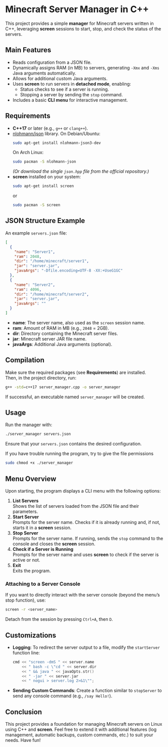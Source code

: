 # Minecraft Server Manager in C++

This project provides a simple **manager** for Minecraft servers written in C++, leveraging **screen** sessions to start, stop, and check the status of the servers.

## Main Features
- Reads configuration from a JSON file.
- Dynamically assigns RAM (in MB) to servers, generating `-Xmx` and `-Xms` Java arguments automatically.
- Allows for additional custom Java arguments.
- Uses **screen** to run servers in **detached mode**, enabling:
  - Status checks to see if a server is running.
  - Stopping a server by sending the `stop` command.
- Includes a basic **CLI menu** for interactive management.

## Requirements
- **C++17** or later (e.g., `g++` or `clang++`).
- [nlohmann/json](https://github.com/nlohmann/json) library. On Debian/Ubuntu:
  ```bash
  sudo apt-get install nlohmann-json3-dev
  ```
  On Arch Linux:
  ```bash
  sudo pacman -S nlohmann-json
  ```
  *(Or download the single `json.hpp` file from the official repository.)*
- **screen** installed on your system:
  ```bash
  sudo apt-get install screen
  ```
  or
  ```bash
  sudo pacman -S screen
  ```

## JSON Structure Example

An example `servers.json` file:

```json
[
  {
    "name": "Server1",
    "ram": 2048,
    "dir": "/home/minecraft/server1",
    "jar": "server.jar",
    "javaArgs": "-Dfile.encoding=UTF-8 -XX:+UseG1GC"
  },
  {
    "name": "Server2",
    "ram": 4096,
    "dir": "/home/minecraft/server2",
    "jar": "server.jar",
    "javaArgs": ""
  }
]
```

- **name**: The server name, also used as the `screen` session name.  
- **ram**: Amount of RAM in MB (e.g., `2048` = 2GB).  
- **dir**: Directory containing the Minecraft server files.  
- **jar**: Minecraft server JAR file name.  
- **javaArgs**: Additional Java arguments (optional).

## Compilation
Make sure the required packages (see **Requirements**) are installed.  
Then, in the project directory, run:

```bash
g++ -std=c++17 server_manager.cpp -o server_manager
```

If successful, an executable named `server_manager` will be created.

## Usage
Run the manager with:

```bash
./server_manager servers.json
```

Ensure that your `servers.json` contains the desired configuration.

If you have trouble running the program, try to give the file permissions

```bash
sudo chmod +x ./server_manager
```

## Menu Overview
Upon starting, the program displays a CLI menu with the following options:

1. **List Servers**  
   Shows the list of servers loaded from the JSON file and their parameters.  
2. **Start Server**  
   Prompts for the server name. Checks if it is already running and, if not, starts it in a **screen** session.  
3. **Stop Server**  
   Prompts for the server name. If running, sends the `stop` command to the console and closes the **screen** session.  
4. **Check if a Server is Running**  
   Prompts for the server name and uses **screen** to check if the server is active or not.  
5. **Exit**  
   Exits the program.

### Attaching to a Server Console
If you want to directly interact with the server console (beyond the menu’s stop function), use:
```bash
screen -r <server_name>
```
Detach from the session by pressing `Ctrl+A`, then `D`.

## Customizations
- **Logging**: To redirect the server output to a file, modify the `startServer` function line:
  ```cpp
  cmd << "screen -dmS " << server.name
      << " bash -c \"cd " << server.dir
      << " && java " << javaOpts.str()
      << " -jar " << server.jar
      << " nogui > server.log 2>&1\"";
  ```
- **Sending Custom Commands**: Create a function similar to `stopServer` to send any console command (e.g., `/say Hello!`).

## Conclusion
This project provides a foundation for managing Minecraft servers on Linux using C++ and **screen**. Feel free to extend it with additional features (log management, automatic backups, custom commands, etc.) to suit your needs. Have fun!